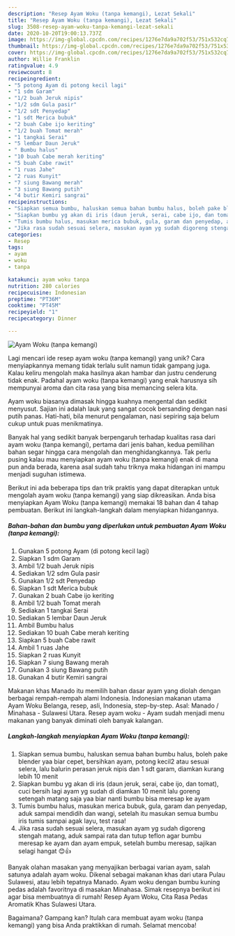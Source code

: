 ```yaml
---
description: "Resep Ayam Woku (tanpa kemangi), Lezat Sekali"
title: "Resep Ayam Woku (tanpa kemangi), Lezat Sekali"
slug: 3508-resep-ayam-woku-tanpa-kemangi-lezat-sekali
date: 2020-10-20T19:00:13.737Z
image: https://img-global.cpcdn.com/recipes/1276e7da9a702f53/751x532cq70/ayam-woku-tanpa-kemangi-foto-resep-utama.jpg
thumbnail: https://img-global.cpcdn.com/recipes/1276e7da9a702f53/751x532cq70/ayam-woku-tanpa-kemangi-foto-resep-utama.jpg
cover: https://img-global.cpcdn.com/recipes/1276e7da9a702f53/751x532cq70/ayam-woku-tanpa-kemangi-foto-resep-utama.jpg
author: Willie Franklin
ratingvalue: 4.9
reviewcount: 8
recipeingredient:
- "5 potong Ayam di potong kecil lagi"
- "1 sdm Garam"
- "1/2 buah Jeruk nipis"
- "1/2 sdm Gula pasir"
- "1/2 sdt Penyedap"
- "1 sdt Merica bubuk"
- "2 buah Cabe ijo keriting"
- "1/2 buah Tomat merah"
- "1 tangkai Serai"
- "5 lembar Daun Jeruk"
- " Bumbu halus"
- "10 buah Cabe merah keriting"
- "5 buah Cabe rawit"
- "1 ruas Jahe"
- "2 ruas Kunyit"
- "7 siung Bawang merah"
- "3 siung Bawang putih"
- "4 butir Kemiri sangrai"
recipeinstructions:
- "Siapkan semua bumbu, haluskan semua bahan bumbu halus, boleh pake blender yaa biar cepet, bersihkan ayam, potong kecil2 atau sesuai selera, lalu balurin perasan jeruk nipis dan 1 sdt garam, diamkan kurang lebih 10 menit"
- "Siapkan bumbu yg akan di iris (daun jeruk, serai, cabe ijo, dan tomat), cuci bersih lagi ayam yg sudah di diamkan 10 menit lalu goreng setengah matang saja yaa biar nanti bumbu bisa meresap ke ayam"
- "Tumis bumbu halus, masukan merica bubuk, gula, garam dan penyedap, aduk sampai mendidih dan wangi, setelah itu masukan semua bumbu iris tumis sampai agak layu, test rasa!"
- "Jika rasa sudah sesuai selera, masukan ayam yg sudah digoreng stengah matang, aduk sampai rata dan tutup teflon agar bumbu meresap ke ayam dan ayam empuk, setelah bumbu meresap, sajikan selagi hangat 😊👍"
categories:
- Resep
tags:
- ayam
- woku
- tanpa

katakunci: ayam woku tanpa 
nutrition: 280 calories
recipecuisine: Indonesian
preptime: "PT36M"
cooktime: "PT45M"
recipeyield: "1"
recipecategory: Dinner

---
```



![Ayam Woku (tanpa kemangi)](https://img-global.cpcdn.com/recipes/1276e7da9a702f53/751x532cq70/ayam-woku-tanpa-kemangi-foto-resep-utama.jpg)

Lagi mencari ide resep ayam woku (tanpa kemangi) yang unik? Cara menyiapkannya memang tidak terlalu sulit namun tidak gampang juga. Kalau keliru mengolah maka hasilnya akan hambar dan justru cenderung tidak enak. Padahal ayam woku (tanpa kemangi) yang enak harusnya sih mempunyai aroma dan cita rasa yang bisa memancing selera kita.

Ayam woku biasanya dimasak hingga kuahnya mengental dan sedikit menyusut. Sajian ini adalah lauk yang sangat cocok bersanding dengan nasi putih panas. Hati-hati, bila menurut pengalaman, nasi sepiring saja belum cukup untuk puas menikmatinya.

Banyak hal yang sedikit banyak berpengaruh terhadap kualitas rasa dari ayam woku (tanpa kemangi), pertama dari jenis bahan, kedua pemilihan bahan segar hingga cara mengolah dan menghidangkannya. Tak perlu pusing kalau mau menyiapkan ayam woku (tanpa kemangi) enak di mana pun anda berada, karena asal sudah tahu triknya maka hidangan ini mampu menjadi suguhan istimewa.


Berikut ini ada beberapa tips dan trik praktis yang dapat diterapkan untuk mengolah ayam woku (tanpa kemangi) yang siap dikreasikan. Anda bisa menyiapkan Ayam Woku (tanpa kemangi) memakai 18 bahan dan 4 tahap pembuatan. Berikut ini langkah-langkah dalam menyiapkan hidangannya.

<!--inarticleads1-->

##### Bahan-bahan dan bumbu yang diperlukan untuk pembuatan Ayam Woku (tanpa kemangi):

1. Gunakan 5 potong Ayam (di potong kecil lagi)
1. Siapkan 1 sdm Garam
1. Ambil 1/2 buah Jeruk nipis
1. Sediakan 1/2 sdm Gula pasir
1. Gunakan 1/2 sdt Penyedap
1. Siapkan 1 sdt Merica bubuk
1. Gunakan 2 buah Cabe ijo keriting
1. Ambil 1/2 buah Tomat merah
1. Sediakan 1 tangkai Serai
1. Sediakan 5 lembar Daun Jeruk
1. Ambil  Bumbu halus
1. Sediakan 10 buah Cabe merah keriting
1. Siapkan 5 buah Cabe rawit
1. Ambil 1 ruas Jahe
1. Siapkan 2 ruas Kunyit
1. Siapkan 7 siung Bawang merah
1. Gunakan 3 siung Bawang putih
1. Gunakan 4 butir Kemiri sangrai


Makanan khas Manado itu memilih bahan dasar ayam yang diolah dengan berbagai rempah-rempah alami Indonesia. Indonesian makanan utama Ayam Woku Belanga, resep, asli, Indonesia, step-by-step. Asal: Manado / Minahasa - Sulawesi Utara. Resep ayam woku - Ayam sudah menjadi menu makanan yang banyak diminati oleh banyak kalangan. 

<!--inarticleads2-->

##### Langkah-langkah menyiapkan Ayam Woku (tanpa kemangi):

1. Siapkan semua bumbu, haluskan semua bahan bumbu halus, boleh pake blender yaa biar cepet, bersihkan ayam, potong kecil2 atau sesuai selera, lalu balurin perasan jeruk nipis dan 1 sdt garam, diamkan kurang lebih 10 menit
1. Siapkan bumbu yg akan di iris (daun jeruk, serai, cabe ijo, dan tomat), cuci bersih lagi ayam yg sudah di diamkan 10 menit lalu goreng setengah matang saja yaa biar nanti bumbu bisa meresap ke ayam
1. Tumis bumbu halus, masukan merica bubuk, gula, garam dan penyedap, aduk sampai mendidih dan wangi, setelah itu masukan semua bumbu iris tumis sampai agak layu, test rasa!
1. Jika rasa sudah sesuai selera, masukan ayam yg sudah digoreng stengah matang, aduk sampai rata dan tutup teflon agar bumbu meresap ke ayam dan ayam empuk, setelah bumbu meresap, sajikan selagi hangat 😊👍


Banyak olahan masakan yang menyajikan berbagai varian ayam, salah satunya adalah ayam woku. Dikenal sebagai makanan khas dari utara Pulau Sulawesi, atau lebih tepatnya Manado. Ayam woku dengan bumbu kuning pedas adalah favoritnya di masakan Minahasa. Simak resepnya berikut ini agar bisa membuatnya di rumah! Resep Ayam Woku, Cita Rasa Pedas Aromatik Khas Sulawesi Utara. 

Bagaimana? Gampang kan? Itulah cara membuat ayam woku (tanpa kemangi) yang bisa Anda praktikkan di rumah. Selamat mencoba!
